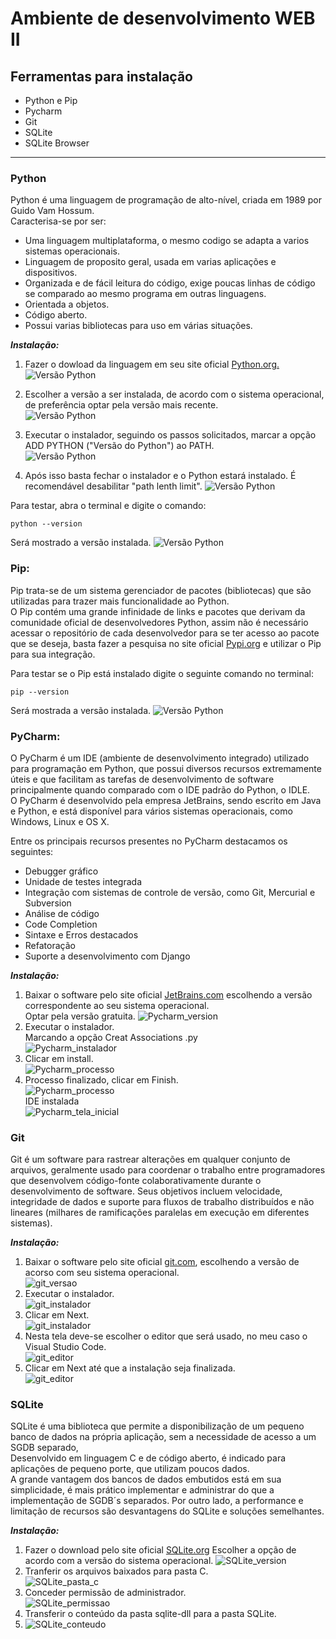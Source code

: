 # Ambiente de desenvolvimento WEB II

## Ferramentas para instalação

- Python e Pip
- Pycharm
- Git
- SQLite
- SQLite Browser

---

### **Python**

Python é uma linguagem de programação de alto-nível, criada em 1989 por
Guido Vam Hossum.  
Caracterisa-se por ser:

- Uma linguagem multiplataforma, o mesmo codigo se adapta a varios sistemas operacionais.
- Linguagem de proposito geral, usada em varias aplicações e dispositivos.
- Organizada e de fácil leitura do código, exige poucas linhas de código se comparado ao mesmo programa em outras linguagens.
- Orientada a objetos.
- Código aberto.
- Possui varias bibliotecas para uso em várias situações.

_**Instalação:**_

1. Fazer o dowload da linguagem em seu site oficial [Python.org.](https://www.python.org/)  
![Versão Python](https://github.com/CarlosMartinsIFPR2020/imagens/blob/cf58ca729186c71713b980a088d91346bc043b20/python01.png)

2. Escolher a versão a ser instalada, de acordo com o sistema operacional, de preferência optar pela versão mais recente.  
![Versão Python](https://github.com/CarlosMartinsIFPR2020/imagens/blob/6329a0e135f8a18e91fd7b4b1c63569e3190f8ca/python_versao.png)

3. Executar o instalador, seguindo os passos solicitados, marcar a opção ADD PYTHON ("Versão do Python") ao PATH.  
![Versão Python](https://github.com/CarlosMartinsIFPR2020/imagens/blob/d53f33e274b7d28490c4da692f88f172467daf2c/instalador.png)

4. Após isso basta fechar o instalador e o Python estará instalado. É recomendável desabilitar "path lenth limit".
![Versão Python](https://github.com/CarlosMartinsIFPR2020/imagens/blob/a22b29d008d18e305d90991ad2870c3314e848ed/python_finalizado.png)

Para testar, abra o terminal e digite o comando:  
```
python --version  
```
Será mostrado a versão instalada.
![Versão Python](https://github.com/CarlosMartinsIFPR2020/imagens/blob/ce55767aac69b1287d115d16425ec6ac2366e3e7/python_cmd_vers%C3%A3o.png)

### **Pip:**

Pip trata-se de um sistema gerenciador de pacotes (bibliotecas) que são utilizadas para trazer mais funcionalidade ao Python.  
O Pip contém uma grande infinidade de links e pacotes que derivam da comunidade oficial de desenvolvedores Python, assim não é necessário
acessar o repositório de cada desenvolvedor para se ter acesso ao pacote que se deseja, basta fazer a pesquisa no site oficial [Pypi.org](https://pypi.org/)
e utilizar o Pip para sua integração.

Para testar se o Pip está instalado digite o seguinte comando no terminal:
```
pip --version  
```
Será mostrada a versão instalada.
![Versão Python](https://github.com/CarlosMartinsIFPR2020/imagens/blob/dfbdb589ef385aa32514b35a0752bedb93e85b88/Pip_version.png)

### **PyCharm:**

O PyCharm é um IDE (ambiente de desenvolvimento integrado) utilizado para programação em Python, que possui diversos recursos
extremamente úteis e que facilitam as tarefas de desenvolvimento de software principalmente quando comparado com o
IDE padrão do Python, o IDLE.  
O PyCharm é desenvolvido pela empresa JetBrains, sendo escrito em Java e Python, e está disponível para vários
sistemas operacionais, como Windows, Linux e OS X.  

Entre os principais recursos presentes no PyCharm destacamos os seguintes:

- Debugger gráfico
- Unidade de testes integrada
- Integração com sistemas de controle de versão, como Git, Mercurial e Subversion
- Análise de código
- Code Completion
- Sintaxe e Erros destacados
- Refatoração
- Suporte a desenvolvimento com Django  

_**Instalação:**_

1. Baixar o software pelo site oficial [JetBrains.com](https://www.jetbrains.com/pt-br/pycharm/download/#section=windows) escolhendo a versão
correspondente ao seu sistema operacional.  
Optar pela versão gratuita.
![Pycharm_version](https://github.com/CarlosMartinsIFPR2020/imagens/blob/20349e99bd7a4e74df2bd5570ede6df180116822/pycharm_download_version.png)  
2. Executar o instalador.  
Marcando a opção Creat Associations .py  
![Pycharm_instalador](https://github.com/CarlosMartinsIFPR2020/imagens/blob/381c1b97c07dd53acda5cf519982589cd3814dde/pycharm_instalador_inicio.png)  
3. Clicar em install.  
![Pycharm_processo](https://github.com/CarlosMartinsIFPR2020/imagens/blob/381c1b97c07dd53acda5cf519982589cd3814dde/pycharm_instalador_processo.png)  
4. Processo finalizado, clicar em Finish.  
![Pycharm_processo](https://github.com/CarlosMartinsIFPR2020/imagens/blob/381c1b97c07dd53acda5cf519982589cd3814dde/pycharm_instalador_finalizado.png)  
IDE instalada  
![Pycharm_tela_inicial](https://github.com/CarlosMartinsIFPR2020/imagens/blob/c77335105d4679cc52f23fbc1f50d9af40efeb08/pycharm_tela_inicial.png)  


### **Git**  

Git é um software para rastrear alterações em qualquer conjunto de arquivos, geralmente usado para coordenar o trabalho entre programadores
que desenvolvem código-fonte colaborativamente durante o desenvolvimento de software. Seus objetivos incluem velocidade, integridade de dados
e suporte para fluxos de trabalho distribuídos e não lineares (milhares de ramificações paralelas em execução em diferentes sistemas).  

_**Instalação:**_

1. Baixar o software pelo site oficial [git.com](https://git-scm.com/downloads), escolhendo a versão de acorso com seu sistema operacional.  
![git_versao](https://github.com/CarlosMartinsIFPR2020/imagens/blob/c655217bcc51183425bdbb17417efecb03a2b9d0/1-git_versao_download.png)  
2. Executar o instalador.  
![git_instalador](https://github.com/CarlosMartinsIFPR2020/imagens/blob/c655217bcc51183425bdbb17417efecb03a2b9d0/2-git_instalador.png)  
3. Clicar em Next.  
![git_instalador](https://github.com/CarlosMartinsIFPR2020/imagens/blob/c655217bcc51183425bdbb17417efecb03a2b9d0/3-git_instalador.png)  
4. Nesta tela deve-se escolher o editor que será usado, no meu caso o Visual Studio Code.  
![git_editor](https://github.com/CarlosMartinsIFPR2020/imagens/blob/c655217bcc51183425bdbb17417efecb03a2b9d0/4-git_instalador_selecionar_editor.png)  
5. Clicar em Next até que a instalação seja finalizada.  
![git_editor](https://github.com/CarlosMartinsIFPR2020/imagens/blob/3c2360e6f2ce7107b8ae9fdb359b51b2d6b2fb2e/git_finalizado.png)  

### **SQLite**  

SQLite é uma biblioteca que permite a disponibilização de um pequeno banco de dados na própria aplicação, sem a necessidade de acesso a um SGDB separado,  
Desenvolvido em linguagem C e de código aberto, é indicado para aplicações de pequeno porte, que utilizam poucos dados.  
A grande vantagem dos bancos de dados embutidos está em sua simplicidade, é mais prático implementar e administrar do que a implementação de SGDB´s separados.
Por outro lado, a performance e limitação de recursos são desvantagens do SQLite e soluções semelhantes.

_**Instalação:**_

1. Fazer o download pelo site oficial [SQLite.org](https://www.sqlite.org/download.html)
Escolher a opção de acordo com a versão do sistema operacional.
![SQLite_version](https://github.com/CarlosMartinsIFPR2020/imagens/blob/12113f8d2ad1a42929d078ff6cf5561fd9c50e2a/1-SQLite_version.png)  
3. Tranferir os arquivos baixados para pasta C.  
![SQLite_pasta_c](https://github.com/CarlosMartinsIFPR2020/imagens/blob/12113f8d2ad1a42929d078ff6cf5561fd9c50e2a/2-SQLite_transferir_pasta_C.png)  
4. Conceder permissão de administrador.  
![SQLite_permissao](https://github.com/CarlosMartinsIFPR2020/imagens/blob/12113f8d2ad1a42929d078ff6cf5561fd9c50e2a/3-SQLite_transferir_pasta_C_administrador.png)  
5. Transferir o conteúdo da pasta sqlite-dll para a pasta SQLite.  
6. ![SQLite_conteudo](https://github.com/CarlosMartinsIFPR2020/imagens/blob/12113f8d2ad1a42929d078ff6cf5561fd9c50e2a/5-SQLite_conte%C3%BAdo.png)  





























